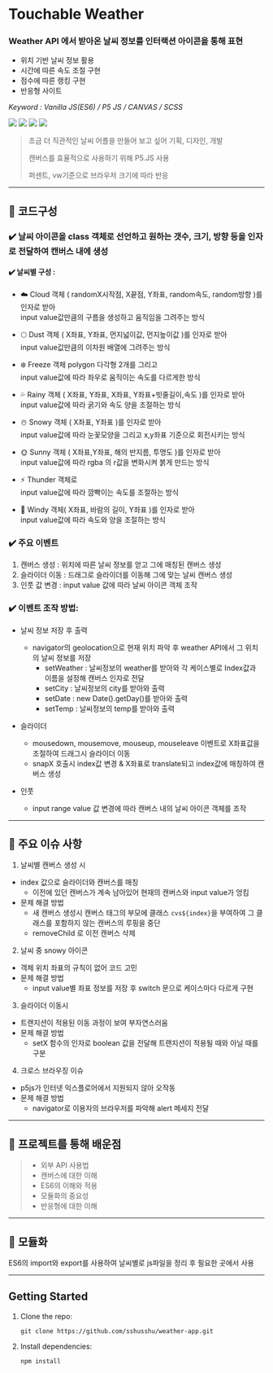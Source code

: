 # Touchable Weather

### Weather API 에서 받아온 날씨 정보를 인터랙션 아이콘을 통해 표현

* 위치 기반 날씨 정보 활용
* 시간에 따른 속도 조절 구현
* 점수에 따른 랭킹 구현 
* 반응형 사이트 

_Keyword : Vanilla JS(ES6) / P5 JS / CANVAS / SCSS_
   
<img src="https://img.shields.io/badge/-html5-E34F26?style=flat&logo=html5&logoColor=00c8ff"> <img src="https://img.shields.io/badge/-Sass-cc6699?style=flat&logo=sass&logoColor=ffffff"> <img src="https://img.shields.io/badge/-P5js-ED225D?style=flat&logo=p5dotjs&logoColor=ffffff"> <img src="https://img.shields.io/badge/-JavaScript-eed718?style=flat&logo=javascript&logoColor=ffffff">
  
> 조금 더 직관적인 날씨 어플을 만들어 보고 싶어 기획, 디자인, 개발
> 
> 캔버스를 효율적으로 사용하기 위해 P5.JS 사용   
> 
> 퍼센트, vw기준으로 브라우저 크기에 따라 반응 

---

## 🔳 코드구성  

### ✔️ 날씨 아이콘을 class 객체로 선언하고 원하는 갯수, 크기, 방향 등을 인자로 전달하여 캔버스 내에 생성

#### ✔️ 날씨별 구성 :  
- ☁️ Cloud 객체 ( randomX시작점, X끝점, Y좌표, random속도, random방향 )를 인자로 받아  
input value값만큼의 구름을 생성하고 움직임을 그려주는 방식

- 🌕 Dust 객체 ( X좌표, Y좌표, 먼지넓이값, 먼지높이값 )를 인자로 받아  
input value값만큼의 이차원 배열에 그려주는 방식

- ❄️ Freeze 객체 polygon 다각형 2개를 그리고  
input value값에 따라 좌우로 움직이는 속도를 다르게한 방식

- 💦 Rainy 객체 ( X좌표, Y좌표, X좌표, Y좌표+빗줄길이,속도 )를 인자로 받아  
input value값에 따라 굵기와 속도 양을 조절하는 방식

- ☃️ Snowy 객체 ( X좌표, Y좌표 )를 인자로 받아  
input value값에 따라 눈꽃모양을 그리고 x,y좌표 기준으로 회전시키는 방식

- 🌞 Sunny 객체 ( X좌표,Y좌표, 해의 반지름, 투명도 )를 인자로 받아  
input value값에 따라 rgba 의 r값을 변화시켜 붉게 만드는 방식

- ⚡️ Thunder 객체로  
input value값에 따라 깜빡이는 속도를 조절하는 방식 

- 💨 Windy 객체( X좌표, 바람의 길이, Y좌표 )를 인자로 받아  
input value값에 따라 속도와 양을 조절하는 방식


    
### ✔️ 주요 이벤트

1. 캔버스 생성 : 위치에 따른 날씨 정보를 얻고 그에 매칭된 캔버스 생성
2. 슬라이더 이동 : 드래그로 슬라이더를 이동해 그에 맞는 날씨 캔버스 생성
3. 인풋 값 변경 : input value 값에 따라 날씨 아이콘 객체 조작


### ✔️ 이벤트 조작 방법:

- 날씨 정보 저장 후 출력
  - navigator의 geolocation으로 현재 위치 파악 후 weather API에서 그 위치의 날씨 정보를 저장
    - setWeather : 날씨정보의 weather를 받아와 각 케이스별로 Index값과 이름을 설정해 캔버스 인자로 전달
    - setCity : 날씨정보의 city를 받아와 출력
    - setDate : new Date().getDay()를 받아와 출력
    - setTemp : 날씨정보의 temp를 받아와 출력
    
- 슬라이더
  - mousedown, mousemove, mouseup, mouseleave 이벤트로 X좌표값을 조절하여 드래그시 슬라이더 이동
  - snapX 호출시 index값 변경 & X좌표로 translate되고 index값에 매칭하여 캔버스 생성
  
- 인풋
  - input range value 값 변경에 따라 캔버스 내의 날씨 아이콘 객체를 조작

---


## 🔳 주요 이슈 사항

1. 날씨별 캔버스 생성 시
  - index 값으로 슬라이더와 캔버스를 매칭
    - 이전에 있던 캔버스가 계속 남아있어 현재의 캔버스와 input value가 엉킴
  - 문제 해결 방법
    - 새 캔버스 생성시 캔버스 태그의 부모에 클래스 `cvs${index}`을 부여하여
      그 클래스를 포함하지 않는 캔버스의 루핑을 중단
    - removeChild 로 이전 캔버스 삭제  
      
2. 날씨 중 snowy 아이콘
  - 객체 위치 좌표의 규칙이 없어 코드 고민 
  - 문제 해결 방법
    - input value별 좌표 정보를 저장 후 switch 문으로 케이스마다 다르게 구현  

3. 슬라이더 이동시 
  - 트랜지션이 적용된 이동 과정이 보여 부자연스러움
  - 문제 해결 방법
    - setX 함수의 인자로 boolean 값을 전달해 트랜지션이 적용될 때와 아닐 때를 구분 
  
4. 크로스 브라우징 이슈
  - p5js가 인터넷 익스플로어에서 지원되지 않아 오작동
  - 문제 해결 방법
    - navigator로 이용자의 브라우저를 파악해 alert 메세지 전달

 
  
---

## 🔳 프로젝트를 통해 배운점

> - 외부 API 사용법
> - 캔버스에 대한 이해
> - ES6의 이해와 적용
> - 모듈화의 중요성 
> - 반응형에 대한 이해

---

## 🔳 모듈화

ES6의 import와 export를 사용하여 날씨별로 js파일을 정리 후 필요한 곳에서 사용





---

## Getting Started

1.  Clone the repo:

        git clone https://github.com/sshusshu/weather-app.git

2.  Install dependencies:

        npm install


